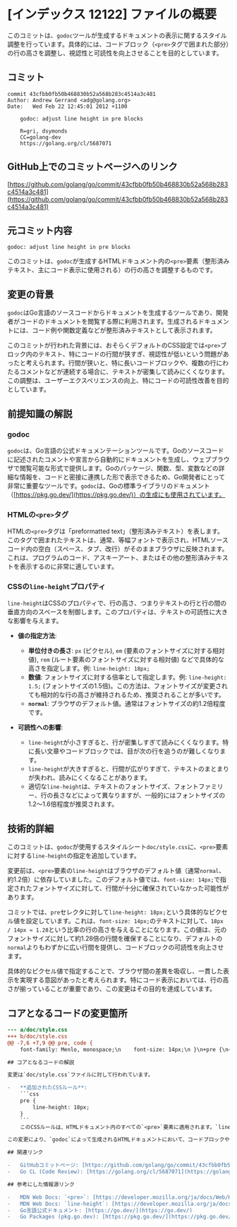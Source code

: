 # [インデックス 12122] ファイルの概要

このコミットは、`godoc`ツールが生成するドキュメントの表示に関するスタイル調整を行っています。具体的には、コードブロック（`<pre>`タグで囲まれた部分）の行の高さを調整し、視認性と可読性を向上させることを目的としています。

## コミット

```
commit 43cfbb0fb50b468830b52a568b283c4514a3c481
Author: Andrew Gerrand <adg@golang.org>
Date:   Wed Feb 22 12:45:01 2012 +1100

    godoc: adjust line height in pre blocks
    
    R=gri, dsymonds
    CC=golang-dev
    https://golang.org/cl/5687071
```

## GitHub上でのコミットページへのリンク

[https://github.com/golang/go/commit/43cfbb0fb50b468830b52a568b283c4514a3c481](https://github.com/golang/go/commit/43cfbb0fb50b468830b52a568b283c4514a3c481)

## 元コミット内容

`godoc: adjust line height in pre blocks`

このコミットは、`godoc`が生成するHTMLドキュメント内の`<pre>`要素（整形済みテキスト、主にコード表示に使用される）の行の高さを調整するものです。

## 変更の背景

`godoc`はGo言語のソースコードからドキュメントを生成するツールであり、開発者がコードのドキュメントを閲覧する際に利用されます。生成されるドキュメントには、コード例や関数定義などが整形済みテキストとして表示されます。

このコミットが行われた背景には、おそらくデフォルトのCSS設定では`<pre>`ブロック内のテキスト、特にコードの行間が狭すぎ、視認性が低いという問題があったと考えられます。行間が狭いと、特に長いコードブロックや、複数の行にわたるコメントなどが連続する場合に、テキストが密集して読みにくくなります。この調整は、ユーザーエクスペリエンスの向上、特にコードの可読性改善を目的としています。

## 前提知識の解説

### godoc

`godoc`は、Go言語の公式ドキュメンテーションツールです。Goのソースコードに記述されたコメントや宣言から自動的にドキュメントを生成し、ウェブブラウザで閲覧可能な形式で提供します。Goのパッケージ、関数、型、変数などの詳細な情報を、コードと密接に連携した形で表示できるため、Go開発者にとって非常に重要なツールです。`godoc`は、Goの標準ライブラリのドキュメント（[https://pkg.go.dev/](https://pkg.go.dev/)）の生成にも使用されています。

### HTMLの`<pre>`タグ

HTMLの`<pre>`タグは「preformatted text」（整形済みテキスト）を表します。このタグで囲まれたテキストは、通常、等幅フォントで表示され、HTMLソースコード内の空白（スペース、タブ、改行）がそのままブラウザに反映されます。これは、プログラムのコード、アスキーアート、またはその他の整形済みテキストを表示するのに非常に適しています。

### CSSの`line-height`プロパティ

`line-height`はCSSのプロパティで、行の高さ、つまりテキストの行と行の間の垂直方向のスペースを制御します。このプロパティは、テキストの可読性に大きな影響を与えます。

-   **値の指定方法**:
    -   **単位付きの長さ**: `px` (ピクセル), `em` (要素のフォントサイズに対する相対値), `rem` (ルート要素のフォントサイズに対する相対値) などで具体的な高さを指定します。例: `line-height: 18px;`
    -   **数値**: フォントサイズに対する倍率として指定します。例: `line-height: 1.5;` (フォントサイズの1.5倍)。この方法は、フォントサイズが変更されても相対的な行の高さが維持されるため、推奨されることが多いです。
    -   **`normal`**: ブラウザのデフォルト値。通常はフォントサイズの約1.2倍程度です。

-   **可読性への影響**:
    -   `line-height`が小さすぎると、行が密集しすぎて読みにくくなります。特に長い文章やコードブロックでは、目が次の行を追うのが難しくなります。
    -   `line-height`が大きすぎると、行間が広がりすぎて、テキストのまとまりが失われ、読みにくくなることがあります。
    -   適切な`line-height`は、テキストのフォントサイズ、フォントファミリー、行の長さなどによって異なりますが、一般的にはフォントサイズの1.2〜1.6倍程度が推奨されます。

## 技術的詳細

このコミットは、`godoc`が使用するスタイルシート`doc/style.css`に、`<pre>`要素に対する`line-height`の指定を追加しています。

変更前は、`<pre>`要素の`line-height`はブラウザのデフォルト値（通常`normal`、約1.2倍）に依存していました。このデフォルト値では、`font-size: 14px;`で指定されたフォントサイズに対して、行間が十分に確保されていなかった可能性があります。

コミットでは、`pre`セレクタに対して`line-height: 18px;`という具体的なピクセル値を設定しています。これは、`font-size: 14px;`のテキストに対して、`18px / 14px ≈ 1.28`という比率の行の高さを与えることになります。この値は、元のフォントサイズに対して約1.28倍の行間を確保することになり、デフォルトの`normal`よりもわずかに広い行間を提供し、コードブロックの可読性を向上させます。

具体的なピクセル値で指定することで、ブラウザ間の差異を吸収し、一貫した表示を実現する意図があったと考えられます。特にコード表示においては、行の高さが揃っていることが重要であり、この変更はその目的を達成しています。

## コアとなるコードの変更箇所

```diff
--- a/doc/style.css
+++ b/doc/style.css
@@ -7,6 +7,9 @@ pre, code {
 	font-family: Menlo, monospace;\n 	font-size: 14px;\n }\n+pre {\n+\tline-height: 18px;\n+}\n pre .comment {\n 	color: #375EAB;\n }\n```

## コアとなるコードの解説

変更は`doc/style.css`ファイルに対して行われています。

-   **追加されたCSSルール**:
    ```css
    pre {
    	line-height: 18px;
    }
    ```
    このCSSルールは、HTMLドキュメント内のすべての`<pre>`要素に適用されます。`line-height`プロパティに`18px`という固定値が設定されています。

この変更により、`godoc`によって生成されるHTMLドキュメントにおいて、コードブロックやその他の整形済みテキストが表示される際の行間が`18px`に固定されます。これにより、テキストの行が互いに適切な距離を保ち、視覚的な混雑が緩和され、特にコードの読みやすさが向上します。

## 関連リンク

-   GitHubコミットページ: [https://github.com/golang/go/commit/43cfbb0fb50b468830b52a568b283c4514a3c481](https://github.com/golang/go/commit/43cfbb0fb50b468830b52a568b283c4514a3c481)
-   Go CL (Code Review): [https://golang.org/cl/5687071](https://golang.org/cl/5687071)

## 参考にした情報源リンク

-   MDN Web Docs: `<pre>`: [https://developer.mozilla.org/ja/docs/Web/HTML/Element/pre](https://developer.mozilla.org/ja/docs/Web/HTML/Element/pre)
-   MDN Web Docs: `line-height`: [https://developer.mozilla.org/ja/docs/Web/CSS/line-height](https://developer.mozilla.org/ja/docs/Web/CSS/line-height)
-   Go言語公式ドキュメント: [https://go.dev/](https://go.dev/)
-   Go Packages (pkg.go.dev): [https://pkg.go.dev/](https://pkg.go.dev/)


